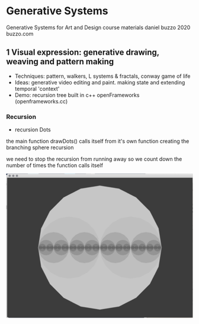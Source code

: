 # Generative Systems
Generative Systems for Art and Design course materials
 daniel buzzo 2020
 buzzo.com

## 1 Visual expression: generative drawing, weaving and pattern making

* Techniques: pattern, walkers, L systems & fractals, conway game of life
* Ideas: generative video editing and paint. making state and extending temporal 'context'
* Demo: recursion tree built in c++ openFrameworks (openframeworks.cc)

### Recursion

* recursion Dots

the main function drawDots() calls itself from it's own function creating the branching sphere recursion

we need to stop the recursion from running away so we count down the number of times the function calls itself

![screenshot](screenshot-recursionDots.png)

